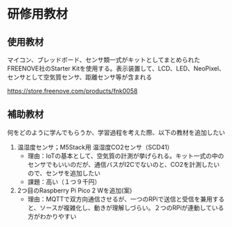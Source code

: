 # 研修用教材
## 使用教材
マイコン、ブレッドボード、センサ類一式がキットとしてまとめられたFREENOVE社のStarter Kitを使用する。表示装置して、LCD、LED、NeoPixel、センサとして空気質センサ、距離センサ等が含まれる

https://store.freenove.com/products/fnk0058
## 補助教材
何をどのように学んでもらうか、学習過程を考えた際、以下の教材を追加したい
1. 温湿度センサ；M5Stack用 温湿度CO2センサ（SCD41）
   - 理由：IoTの基本として、空気質の計測が挙げられる。キット一式の中のセンサでもいいのだが、通信バスがI2Cでないのと、CO2を計測したいので、センサを追加したい
   - 課題：高い（１つ９千円）
3. 2つ目のRaspberry Pi Pico 2 Wを追加(案)
   - 理由：MQTTで双方向通信させるが、一つのRPiで送信と受信を兼用すると、ソースが複雑化し、動きが理解しづらい。２つのRPiが連動している方がわかりやすい
